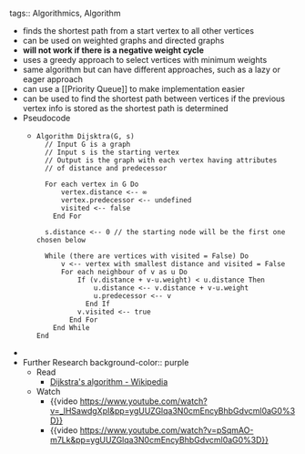 tags:: Algorithmics, Algorithm

- finds the shortest path from a start vertex to all other vertices
- can be used on weighted graphs and directed graphs
- **will not work if there is a negative weight cycle**
- uses a greedy approach to select vertices with minimum weights
- same algorithm but can have different approaches, such as a lazy or eager approach
- can use a [[Priority Queue]] to make implementation easier
- can be used to find the shortest path between vertices if the previous vertex info is stored as the shortest path is determined
- Pseudocode
	- ```
	  Algorithm Dijsktra(G, s)
	  	// Input G is a graph
	  	// Input s is the starting vertex
	  	// Output is the graph with each vertex having attributes
	  	// of distance and predecessor
	  	
	  	For each vertex in G Do
	  		vertex.distance <-- ∞
	  		vertex.predecessor <-- undefined
	  		visited <-- false
	      End For
	   
	  	s.distance <-- 0 // the starting node will be the first one chosen below
	  	
	  	While (there are vertices with visited = False) Do
	  		v <-- vertex with smallest distance and visited = False
	  		For each neighbour of v as u Do
	  			If (v.distance + v-u.weight) < u.distance Then
	  				u.distance <-- v.distance + v-u.weight
	  				u.predecessor <-- v
	              End If
	  			v.visited <-- true
	          End For
	      End While
	  End
	  ```
-
- Further Research
  background-color:: purple
	- Read
		- [Dijkstra's algorithm - Wikipedia](https://en.wikipedia.org/wiki/Dijkstra%27s_algorithm)
	- Watch
		- {{video https://www.youtube.com/watch?v=_lHSawdgXpI&pp=ygUUZGlqa3N0cmEncyBhbGdvcml0aG0%3D}}
		- {{video https://www.youtube.com/watch?v=pSqmAO-m7Lk&pp=ygUUZGlqa3N0cmEncyBhbGdvcml0aG0%3D}}